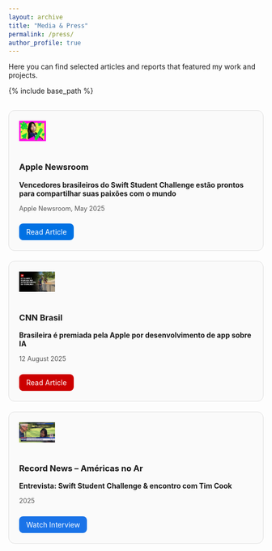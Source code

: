 ```yaml
---
layout: archive
title: "Media & Press"
permalink: /press/
author_profile: true
---
```


Here you can find selected articles and reports that featured my work and projects.

{% include base_path %}

<div style="display: grid; grid-template-columns: repeat(auto-fit, minmax(280px, 1fr)); gap: 20px; margin-top: 30px;">

  <!-- Apple Newsroom -->
  <div style="border: 1px solid #e0e0e0; border-radius: 12px; padding: 20px; background: #fafafa;">
    <img src="/images/Apple.jpg" alt="Apple" style="height:40px; margin-bottom:15px;">
    <h3>Apple Newsroom</h3>
    <p><strong>Vencedores brasileiros do Swift Student Challenge estão prontos para compartilhar suas paixões com o mundo</strong></p>
    <p style="font-size: 0.9em; color: #555;">Apple Newsroom, May 2025</p>
    <a href="https://www.apple.com/br/newsroom/2025/05/brazils-swift-student-challenge-winners-share-their-passions-with-the-world/" target="_blank" style="display:inline-block; margin-top:10px; padding:8px 14px; border-radius:8px; background:#0071e3; color:#fff; text-decoration:none;">Read Article</a>
  </div>

  <!-- CNN Brasil -->
  <div style="border: 1px solid #e0e0e0; border-radius: 12px; padding: 20px; background: #fafafa;">
    <img src="/images/CNN.jpg" alt="CNN Brasil" style="height:40px; margin-bottom:15px;">
    <h3>CNN Brasil</h3>
    <p><strong>Brasileira é premiada pela Apple por desenvolvimento de app sobre IA</strong></p>
    <p style="font-size: 0.9em; color: #555;">12 August 2025</p>
    <a href="https://www.cnnbrasil.com.br/tecnologia/brasileira-e-premiada-pela-apple-por-desenvolvimento-de-app-sobre-ia/" target="_blank" style="display:inline-block; margin-top:10px; padding:8px 14px; border-radius:8px; background:#cc0000; color:#fff; text-decoration:none;">Read Article</a>
  </div>

  <!-- Record News -->
  <div style="border: 1px solid #e0e0e0; border-radius: 12px; padding: 20px; background: #fafafa;">
    <img src="/images/Record.jpg" alt="Record News" style="height:40px; margin-bottom:15px;">
    <h3>Record News – Américas no Ar</h3>
    <p><strong>Entrevista: Swift Student Challenge & encontro com Tim Cook</strong></p>
    <p style="font-size: 0.9em; color: #555;">2025</p>
    <a href="https://www.youtube.com/watch?v=ZBFoKBA0fZ0" target="_blank" style="display:inline-block; margin-top:10px; padding:8px 14px; border-radius:8px; background:#1a73e8; color:#fff; text-decoration:none;">Watch Interview</a>
  </div>

</div>